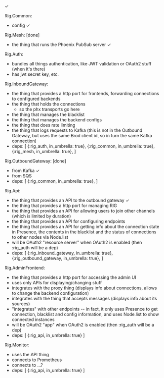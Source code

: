 ✓

Rig.Common:
  - config ✓

Rig.Mesh: [done]
  - the thing that runs the Phoenix PubSub server ✓

Rig.Auth:
  - bundles all things authentication, like JWT validation or OAuth2 stuff (when it's there)
  - has jwt secret key, etc.

Rig.InboundGateway:
  - the thing that provides a http port for frontends, forwarding connections to configured backends
  - the thing that holds the connections
    - so the phx transports go here
  - the thing that manages the blacklist
  - the thing that manages the backend configs
  - the thing that does rate limiting
  - the thing that logs requests to Kafka (this is not in the Outbound Gateway, but uses the same Brod client id, so in turn the same Kafka connection)
  - deps: [
      {:rig_auth, in_umbrella: true},
      {:rig_common, in_umbrella: true},
      {:rig_mesh, in_umbrella: true},
    ]

Rig.OutboundGateway: [done]
  - from Kafka ✓
  - from SQS
  - deps: [
      {:rig_common, in_umbrella: true},
    ]

Rig.Api:
  - the thing that provides an API to the outbound gateway ✓
  - the thing that provides a http port for managing RIG
  - the thing that provides an API for allowing users to join other channels (which is limited by duration)
  - the thing that provides an API for configuring endpoints
  - the thing that provides an API for getting info about the connection state in Presence, the contents in the blacklist and the status of connections to other nodes via Node.list
  - will be OAuth2 "resource server" when OAuth2 is enabled (then :rig_auth will be a dep)
  - deps: [
      {:rig_inbound_gateway, in_umbrella: true},
      {:rig_outbound_gateway, in_umbrella: true},
    ]

Rig.AdminFrontend:
  - the thing that provides a http port for accessing the admin UI
  - uses only APIs for displaying/changing stuff
  - integrates with the proxy thing (displays info about connections, allows to change the backend configuration)
  - integrates with the thing that accepts messages (displays info about its sources)
  - "integrates" with other endpoints -- in fact, it only uses Presence to get connection, blacklist and config information, and uses Node.list to show connected instances
  - will be OAuth2 "app" when OAuth2 is enabled (then :rig_auth will be a dep)
  - deps: [
      {:rig_api, in_umbrella: true}
    ]

Rig.Monitor:
  - uses the API thing
  - connects to Prometheus
  - connects to ...?
  - deps: [
      {:rig_api, in_umbrella: true}
    ]